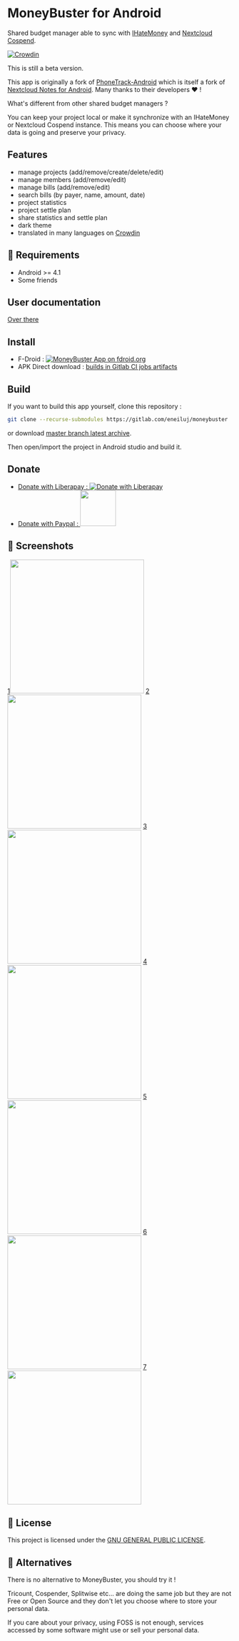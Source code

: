 # MoneyBuster for Android
Shared budget manager able to sync with [IHateMoney](https://github.com/spiral-project/ihatemoney/) and [Nextcloud Cospend](https://gitlab.com/eneiluj/cospend-nc).

[![Crowdin](https://d322cqt584bo4o.cloudfront.net/moneybuster/localized.svg)](https://crowdin.com/project/moneybuster)

This is still a beta version.

This app is originally a fork of [PhoneTrack-Android](https://gitlab.com/eneiluj/phonetrack-android/) which is itself a fork of
[Nextcloud Notes for Android](https://github.com/stefan-niedermann/nextcloud-notes).
Many thanks to their developers :heart: !

What's different from other shared budget managers ?

You can keep your project local or make it synchronize with an IHateMoney or Nextcloud Cospend instance.
This means you can choose where your data is going and preserve your privacy.

## Features
* manage projects (add/remove/create/delete/edit)
* manage members (add/remove/edit)
* manage bills (add/remove/edit)
* search bills (by payer, name, amount, date)
* project statistics
* project settle plan
* share statistics and settle plan
* dark theme
* translated in many languages on [Crowdin](https://crowdin.com/project/moneybuster)

## :link: Requirements
* Android >= 4.1
* Some friends

## User documentation

[Over there](https://gitlab.com/eneiluj/moneybuster/wikis/userdoc)

## Install

* F-Droid : [![MoneyBuster App on fdroid.org](https://gitlab.com/eneiluj/moneybuster/wikis/uploads/12078870063ba70ddae219b6187bfcb7/fd.png)](https://f-droid.org/packages/net.eneiluj.moneybuster/)
* APK Direct download : [builds in Gitlab CI jobs artifacts](https://gitlab.com/eneiluj/moneybuster/pipelines)

## Build

If you want to build this app yourself, clone this repository :

``` bash
git clone --recurse-submodules https://gitlab.com/eneiluj/moneybuster
```

or download [master branch latest archive](https://gitlab.com/eneiluj/moneybuster/-/archive/master/moneybuster-master.zip).

Then open/import the project in Android studio and build it.

## Donate

* [Donate with Liberapay : ![Donate with Liberapay](https://liberapay.com/assets/widgets/donate.svg)](https://liberapay.com/eneiluj/donate)
* [Donate with Paypal : <img src="https://gitlab.com/eneiluj/moneybuster/wikis/uploads/2344c25f3f8bbb30b1527c5ad16872f3/paypal-donate-button.png" width="80"/>](https://www.paypal.com/cgi-bin/webscr?cmd=_s-xclick&hosted_button_id=66PALMY8SF5JE)


## :eyes: Screenshots
[1<img src="https://gitlab.com/eneiluj/moneybuster/wikis/uploads/4cc6bd1f49d77a84b1881b97c04847ac/1.png" width="300"/>](https://gitlab.com/eneiluj/moneybuster/wikis/uploads/4cc6bd1f49d77a84b1881b97c04847ac/1.png)
[2<img src="https://gitlab.com/eneiluj/moneybuster/wikis/uploads/501a1204a978be980e261e8ddfb7d906/2.png" width="300"/>](https://gitlab.com/eneiluj/moneybuster/wikis/uploads/501a1204a978be980e261e8ddfb7d906/2.png)
[3<img src="https://gitlab.com/eneiluj/moneybuster/wikis/uploads/3a541720d5ea2ffdd0d4c15db8db726c/3.png" width="300"/>](https://gitlab.com/eneiluj/moneybuster/wikis/uploads/3a541720d5ea2ffdd0d4c15db8db726c/3.png)
[4<img src="https://gitlab.com/eneiluj/moneybuster/wikis/uploads/48a1ff39bdfe174d01d3d05a791a167a/4.png" width="300"/>](https://gitlab.com/eneiluj/moneybuster/wikis/uploads/48a1ff39bdfe174d01d3d05a791a167a/4.png)
[5<img src="https://gitlab.com/eneiluj/moneybuster/wikis/uploads/11652084266faad1bb76ea2fc7656d58/5.png" width="300"/>](https://gitlab.com/eneiluj/moneybuster/wikis/uploads/11652084266faad1bb76ea2fc7656d58/5.png)
[6<img src="https://gitlab.com/eneiluj/moneybuster/wikis/uploads/0e3f2051691217447f412b9f507412e6/6.png" width="300"/>](https://gitlab.com/eneiluj/moneybuster/wikis/uploads/0e3f2051691217447f412b9f507412e6/6.png)
[7<img src="https://gitlab.com/eneiluj/moneybuster/wikis/uploads/e837e86534aaad08e1f277798bbe8df3/7.png" width="300"/>](https://gitlab.com/eneiluj/moneybuster/wikis/uploads/e837e86534aaad08e1f277798bbe8df3/7.png)

## :notebook: License
This project is licensed under the [GNU GENERAL PUBLIC LICENSE](/LICENSE).

## :twisted_rightwards_arrows: Alternatives

There is no alternative to MoneyBuster, you should try it !

Tricount, Cospender, Splitwise etc... are doing the same job but they are not
Free or Open Source and they don't let you choose where to store your personal data.

If you care about your privacy, using FOSS is not enough,
services accessed by some software might use or sell your personal data.
